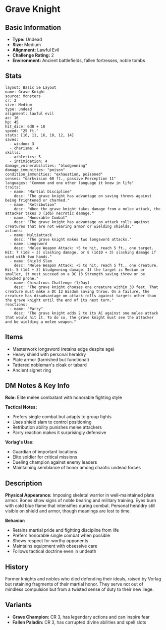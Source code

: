 # Grave Knight

## Basic Information
- **Type:** Undead
- **Size:** Medium
- **Alignment:** Lawful Evil
- **Challenge Rating:** 2
- **Environment:** Ancient battlefields, fallen fortresses, noble tombs

## Stats
```statblock
layout: Basic 5e Layout
name: Grave Knight
source: Monsters
cr: 2
size: Medium
type: undead
alignment: lawful evil
ac: 16
hp: 45
hit_dice: 6d8 + 18
speed: "25 ft."
stats: [16, 11, 16, 10, 12, 14]
saves:
  - wisdom: 3
  - charisma: 4
skills:
  - athletics: 5
  - intimidation: 4
damage_vulnerabilities: "bludgeoning"
damage_immunities: "poison"
condition_immunities: "exhaustion, poisoned"
senses: "darkvision 60 ft., passive Perception 11"
languages: "Common and one other language it knew in life"
traits:
  - name: "Martial Discipline"
    desc: "The grave knight has advantage on saving throws against being frightened or charmed."
  - name: "Retribution"
    desc: "When the grave knight takes damage from a melee attack, the attacker takes 3 (1d6) necrotic damage."
  - name: "Honorable Combat"
    desc: "The grave knight has advantage on attack rolls against creatures that are not wearing armor or wielding shields."
actions:
  - name: Multiattack
    desc: "The grave knight makes two longsword attacks."
  - name: Longsword
    desc: "Melee Weapon Attack: +5 to hit, reach 5 ft., one target. Hit: 7 (1d8 + 3) slashing damage, or 8 (1d10 + 3) slashing damage if used with two hands."
  - name: Shield Slam
    desc: "Melee Weapon Attack: +5 to hit, reach 5 ft., one creature. Hit: 5 (1d4 + 3) bludgeoning damage. If the target is Medium or smaller, it must succeed on a DC 13 Strength saving throw or be knocked prone."
  - name: Chivalrous Challenge (1/Day)
    desc: "The grave knight chooses one creature within 30 feet. That creature must make a DC 12 Wisdom saving throw. On a failure, the creature has disadvantage on attack rolls against targets other than the grave knight until the end of its next turn."
reactions:
  - name: "Parry"
    desc: "The grave knight adds 2 to its AC against one melee attack that would hit it. To do so, the grave knight must see the attacker and be wielding a melee weapon."
```

## Items
- Masterwork longsword (retains edge despite age)
- Heavy shield with personal heraldry
- Plate armor (tarnished but functional)
- Tattered nobleman's cloak or tabard
- Ancient signet ring

## DM Notes & Key Info
**Role:** Elite melee combatant with honorable fighting style

**Tactical Notes:**
- Prefers single combat but adapts to group fights
- Uses shield slam to control positioning
- Retribution ability punishes melee attackers
- Parry reaction makes it surprisingly defensive

**Vorlag's Use:**
- Guardian of important locations
- Elite soldier for critical missions
- Dueling champion against enemy leaders
- Maintaining semblance of honor among chaotic undead forces

## Description
**Physical Appearance:**
Imposing skeletal warrior in well-maintained plate armor. Bones show signs of noble bearing and military training. Eyes burn with cold blue flame that intensifies during combat. Personal heraldry still visible on shield and armor, though meanings are lost to time.

**Behavior:**
- Retains martial pride and fighting discipline from life
- Prefers honorable single combat when possible
- Shows respect for worthy opponents
- Maintains equipment with obsessive care
- Follows tactical doctrine even in undeath

## History
Former knights and nobles who died defending their ideals, raised by Vorlag but retaining fragments of their martial honor. They serve not out of mindless compulsion but from a twisted sense of duty to their new liege.

## Variants
- **Grave Champion:** CR 3, has legendary actions and can inspire fear
- **Fallen Paladin:** CR 3, has corrupted divine abilities and spell slots